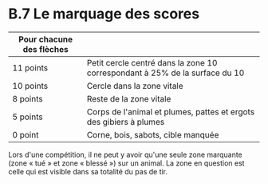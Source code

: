 # B.7 Le marquage des scores

| Pour chacune des flèches |                                                                             |
| ------------------------ | --------------------------------------------------------------------------- |
| 11 points                | Petit cercle centré dans la zone 10 correspondant à 25% de la surface du 10 |
| 10 points                | Cercle dans la zone vitale                                                  |
| 8 points                 | Reste de la zone vitale                                                     |
| 5 points                 | Corps de l'animal et plumes, pattes et ergots des gibiers à plumes          |
| 0 point                  | Corne, bois, sabots, cible manquée                                          |

Lors d'une compétition, il ne peut y avoir qu'une seule zone marquante (zone « tué » et zone « blessé ») sur un animal. La zone en question est celle qui est visible dans sa totalité du pas de tir.
